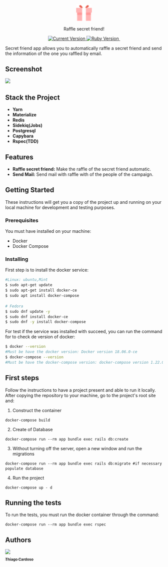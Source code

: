 <p align="center">
  <a href="#">
   <img alt="Secret Friend" src="https://github.com/Thiago-Cardoso/our_secret_friend/blob/master/public/assets/logo-c644389c98d7a431a5db754c47fa93f3a82e7b9d2d413466328dea179f4d9995.png" width="50">
  </a>
</p>
<p align="center">Raffle secret friend! </p>

<p align="center">
  <a href="#">
    <img alt="Current Version" src="https://img.shields.io/badge/version-1.0.0 -blue.svg">
  </a>
  <a href="https://ruby-doc.org/core-2.3.2/">
    <img alt="Ruby Version" src="https://img.shields.io/badge/Ruby-2.3.2 -green.svg" target="_blank">
  </a>
  <a href="https://guides.rubyonrails.org/5_1_release_notes.html">
    <img alt="" src="https://img.shields.io/badge/Rails-~> 5.0.1-blue.svg" target="_blank">
  </a>
  
</p>

Secret friend app allows you to automatically raffle a secret friend and send the information of the one you raffled by email.

## Screenshot

![](https://res.cloudinary.com/dwzhoxdoj/image/upload/v1616001103/ezgif.com-gif-maker_ghrgef.gif)

## Stack the Project

- **Yarn**
- **Materialize**
- **Redis**
- **Sidekiq(Jobs)**
- **Postgresql**
- **Capybara**
- **Rspec(TDD)**


## Features

- **Raffle secret friend:** Make the raffle of the secret friend automatic.
- **Send Mail:** Send mail with raffle with of the people of the campaign.

## Getting Started

These instructions will get you a copy of the project up and running on your local machine for development and testing purposes.

### Prerequisites

You must have installed on your machine:

- Docker
- Docker Compose

### Installing

First step is to install the docker service:

```bash
#Linux: ubuntu,Mint
$ sudo apt-get update
$ sudo apt-get install docker-ce
$ sudo apt install docker-compose

# Fedora
$ sudo dnf update -y
$ sudo dnf install docker-ce
$ sudo dnf -y install docker-compose
```

For test if the service was installed with succeed, you can run the command for to check de version of docker:

```bash
$ docker --version
#Must be have the docker version: Docker version 18.06.0-ce
$ docker-compose --version
#Must be have the docker-compose version: docker-compose version 1.22.0
```

## First steps

Follow the instructions to have a project present and able to run it locally.
After copying the repository to your machine, go to the project's root site and:

1.  Construct the container

```
docker-compose build
```

2.  Create of Database

```
docker-compose run --rm app bundle exec rails db:create
```

3. Without turning off the server, open a new window and run the migrations

```
docker-compose run --rm app bundle exec rails db:migrate #if necessary populate database
```

4.  Run the project

```
docker-compose up - d
```

## Running the tests

To run the tests, you must run the docker container through the command:

```
docker-compose run --rm app bundle exec rspec
```


## Authors

<!-- ALL-CONTRIBUTORS-LIST:START - Do not remove or modify this section -->
<!-- prettier-ignore -->
[<img src="https://avatars1.githubusercontent.com/u/1753070?s=460&v=4" width="100px;"/><br /><sub><b>Thiago Cardoso</b></sub>](https://github.com/Thiago-Cardoso)<br />
